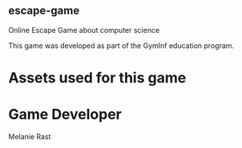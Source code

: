 ## escape-game
Online Escape Game about computer science

This game was developed as part of the GymInf education program.

# Assets used for this game

# Game Developer
Melanie Rast

